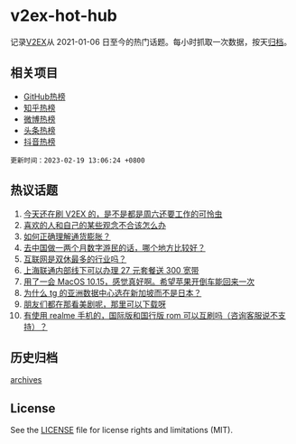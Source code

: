 # v2ex-hot-hub

 记录[V2EX](https://www.v2ex.com/)从 2021-01-06 日至今的热门话题。每小时抓取一次数据，按天[归档](archives)。
 
 ## 相关项目

- [GitHub热榜](https://github.com/snaildev/github-hot-hub)
- [知乎热榜](https://github.com/snaildev/zhihu-hot-hub)
- [微博热榜](https://github.com/snaildev/weibo-hot-hub)
- [头条热榜](https://github.com/snaildev/toutiao-hot-hub)
- [抖音热榜](https://github.com/snaildev/douyin-hot-hub)


 `更新时间：2023-02-19 13:06:24 +0800`

## 热议话题

1. [今天还在刷 V2EX 的，是不是都是周六还要工作的可怜虫](https://www.v2ex.com/t/917154)
1. [喜欢的人和自己的某些观念不合该怎么办](https://www.v2ex.com/t/917265)
1. [如何正确理解通货膨胀？](https://www.v2ex.com/t/917150)
1. [去中国做一两个月数字游民的话，哪个地方比较好？](https://www.v2ex.com/t/917282)
1. [互联网是双休最多的行业吗？](https://www.v2ex.com/t/917294)
1. [上海联通内部线下可以办理 27 元套餐送 300 宽带](https://www.v2ex.com/t/917184)
1. [用了一会 MacOS 10.15，感觉真好啊。希望苹果开倒车能回来一次](https://www.v2ex.com/t/917284)
1. [为什么 tg 的亚洲数据中心选在新加坡而不是日本？](https://www.v2ex.com/t/917245)
1. [朋友们都在那看美剧呢，那里可以下载呀](https://www.v2ex.com/t/917155)
1. [有使用 realme 手机的，国际版和国行版 rom 可以互刷吗（咨询客服说不支持）？](https://www.v2ex.com/t/917159)

## 历史归档

[archives](archives)

## License

See the [LICENSE](LICENSE) file for license rights and limitations (MIT).
